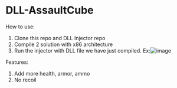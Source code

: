 # DLL-AssaultCube
How to use:
1. Clone this repo and DLL Injector repo
2. Compile 2 solution with x86 architecture
3. Run the injector with DLL file we have just compiled.
   Ex:![image](https://github.com/longwasu/DLL-AssaultCube/assets/109895775/805f7a6b-0c99-40ab-87aa-2ec36cecd70f)

Features:
1. Add more health, armor, ammo
2. No recoil

   
